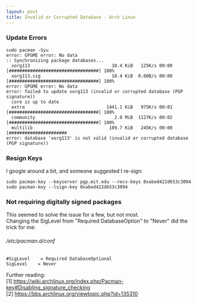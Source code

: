 ```yaml
---
layout: post
title: Invalid or Corrupted Database - Arch Linux
---
```


### Update Errors

```
sudo pacman -Syu
error: GPGME error: No data
:: Synchronizing package databases...
  xorg113                               10.4 KiB   125K/s 00:00 [##################################] 100%
  xorg113.sig                           10.4 KiB  0.00B/s 00:00 [##################################] 100%
error: GPGME error: No data
error: failed to update xorg113 (invalid or corrupted database (PGP signature))
  core is up to date
  extra                               1441.1 KiB   975K/s 00:01 [##################################] 100%
  community                              2.0 MiB  1127K/s 00:02 [##################################] 100%
  multilib                             109.7 KiB   245K/s 00:00 [######################
error: database 'xorg113' is not valid (invalid or corrupted database (PGP signature))
```

### Resign Keys

I google around a bit, and someone suggested I re-sign:

```
sudo pacman-key --keyserver pgp.mit.edu --recv-keys 0xabed422d653c3094
sudo pacman-key --lsign-key 0xabed422d653c3094
```

### Not requiring digitally signed packages

This seemed to solve the issue for a few, but not most.  
Changing the SigLevel from "Required DatabaseOption" to "Never" did the trick for me:

###### /etc/pacman.d/conf
```
#SigLevel    = Required DatabaseOptional
SigLevel    = Never
```

Further reading:  
  [1] https://wiki.archlinux.org/index.php/Pacman-key#Disabling_signature_checking  
  [2] https://bbs.archlinux.org/viewtopic.php?id=135310  





